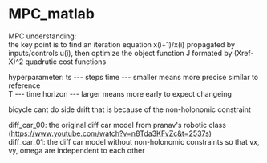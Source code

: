 # MPC_matlab
MPC understanding:<br />
the key point is to find an iteration equation x(i+1)/x(i) propagated by inputs/controls u(i), then optimize the object function J formated by (Xref-X)^2 quadrutic cost functions

hyperparameter: ts --- steps time    --- smaller means more precise similar to reference<br />
                T  --- time horizon  --- larger means more early to expect changeing

bicycle cant do side drift that is because of the non-holonomic constraint<br />

diff_car_00: the original diff car model from pranav's robotic class (https://www.youtube.com/watch?v=n8Tda3KFvZc&t=2537s)<br />
diff_car_01: the diff car model without non-holonomic constraints so that vx, vy, omega are independent to each other
